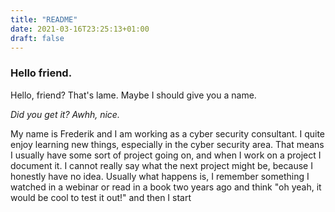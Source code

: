 ```yaml
---
title: "README"
date: 2021-03-16T23:25:13+01:00
draft: false
---
```


 ### Hello friend.

 Hello, friend? 
 That's lame. Maybe I should give you a name.

 *Did you get it? Awhh, nice.*

 My name is Frederik and I am working as a cyber security consultant. I quite enjoy learning new things, especially in the cyber security area.
 That means I usually have some sort of project going on, and when I work on a project I document it.
 I cannot really say what the next project might be, because I honestly have no idea. Usually what happens is, I remember something I watched in a webinar or read in a book two years ago and think "oh yeah, it would be cool to test it out!" and then I start
